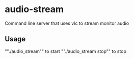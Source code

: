 audio-stream
============

Command line server that uses vlc to stream monitor audio

Usage
------------
""./audio_stream"" to start
""./audio_stream stop"" to stop
